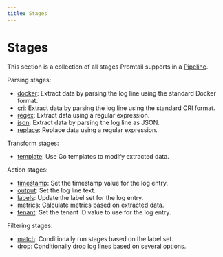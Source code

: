 ```yaml
---
title: Stages
---
```

# Stages

This section is a collection of all stages Promtail supports in a
[Pipeline](../pipelines/).

Parsing stages:

  * [docker](docker/): Extract data by parsing the log line using the standard Docker format.
  * [cri](cri/): Extract data by parsing the log line using the standard CRI format.
  * [regex](regex/): Extract data using a regular expression.
  * [json](json/): Extract data by parsing the log line as JSON.
  * [replace](replace/): Replace data using a regular expression.

Transform stages:

  * [template](template/): Use Go templates to modify extracted data.

Action stages:

  * [timestamp](timestamp/): Set the timestamp value for the log entry.
  * [output](output/): Set the log line text.
  * [labels](labels/): Update the label set for the log entry.
  * [metrics](metrics/): Calculate metrics based on extracted data.
  * [tenant](tenant/): Set the tenant ID value to use for the log entry.

Filtering stages:

  * [match](match/): Conditionally run stages based on the label set.
  * [drop](drop/): Conditionally drop log lines based on several options.

